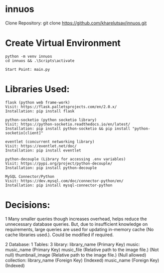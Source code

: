 # innuos
Clone Repository: git clone https://github.com/kharelutsav/innuos.git

# Create Virtual Environment
    python -m venv innuos
    cd innuos && .\Scripts\activate
    
    Start Point: main.py

# Libraries Used:
    flask (python web frame-work)
    Visit: https://flask.palletsprojects.com/en/2.0.x/
    Installation: pip install flask

    python-socketio (python socketio library)
    Visit: https://python-socketio.readthedocs.io/en/latest/
    Installation: pip install python-socketio && pip install "python-socketio[client]"

    eventlet (concurrent networking library)
    Visit: https://eventlet.net/doc/
    Installation: pip install eventlet

    python-decouple (Library for accessing .env variables)
    Visit: https://pypi.org/project/python-decouple/
    Installation: pip install python-decouple

    MySQL Connector/Python
    Visit: https://dev.mysql.com/doc/connector-python/en/
    Installation: pip install mysql-connector-python

# Decisions:
1   Many smaller queries though increases overhead, helps reduce the unnecessary 
    database queries. But, due to insufficient knowledge on requirements, large
    queries are used for updating in-memory cache (No cache libraries used.).
    Could be modified if required.

2   Database: 1
    Tables: 3
        library:
            library_name (Primary Key)
        music:
            music_name (Primary Key)
            music_file (Relative path to the image file.)  (Not null)
            thumbnail_image (Relative path to the image file.) (Null allowed)
        collection:
            library_name (Foreign Key) (Indexed)
            music_name (Foreign Key) (Indexed)

